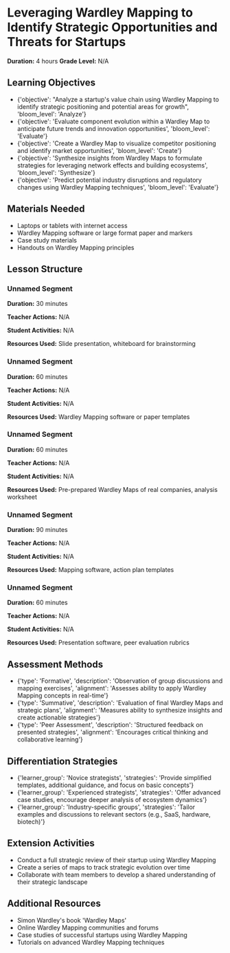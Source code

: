 # Leveraging Wardley Mapping to Identify Strategic Opportunities and Threats for Startups

**Duration:** 4 hours
**Grade Level:** N/A

## Learning Objectives
- {'objective': "Analyze a startup's value chain using Wardley Mapping to identify strategic positioning and potential areas for growth", 'bloom_level': 'Analyze'}
- {'objective': 'Evaluate component evolution within a Wardley Map to anticipate future trends and innovation opportunities', 'bloom_level': 'Evaluate'}
- {'objective': 'Create a Wardley Map to visualize competitor positioning and identify market opportunities', 'bloom_level': 'Create'}
- {'objective': 'Synthesize insights from Wardley Maps to formulate strategies for leveraging network effects and building ecosystems', 'bloom_level': 'Synthesize'}
- {'objective': 'Predict potential industry disruptions and regulatory changes using Wardley Mapping techniques', 'bloom_level': 'Evaluate'}

## Materials Needed
- Laptops or tablets with internet access
- Wardley Mapping software or large format paper and markers
- Case study materials
- Handouts on Wardley Mapping principles

## Lesson Structure
### Unnamed Segment
**Duration:** 30 minutes

**Teacher Actions:** N/A

**Student Activities:** N/A

**Resources Used:** Slide presentation, whiteboard for brainstorming

### Unnamed Segment
**Duration:** 60 minutes

**Teacher Actions:** N/A

**Student Activities:** N/A

**Resources Used:** Wardley Mapping software or paper templates

### Unnamed Segment
**Duration:** 60 minutes

**Teacher Actions:** N/A

**Student Activities:** N/A

**Resources Used:** Pre-prepared Wardley Maps of real companies, analysis worksheet

### Unnamed Segment
**Duration:** 90 minutes

**Teacher Actions:** N/A

**Student Activities:** N/A

**Resources Used:** Mapping software, action plan templates

### Unnamed Segment
**Duration:** 60 minutes

**Teacher Actions:** N/A

**Student Activities:** N/A

**Resources Used:** Presentation software, peer evaluation rubrics

## Assessment Methods
- {'type': 'Formative', 'description': 'Observation of group discussions and mapping exercises', 'alignment': 'Assesses ability to apply Wardley Mapping concepts in real-time'}
- {'type': 'Summative', 'description': 'Evaluation of final Wardley Maps and strategic plans', 'alignment': 'Measures ability to synthesize insights and create actionable strategies'}
- {'type': 'Peer Assessment', 'description': 'Structured feedback on presented strategies', 'alignment': 'Encourages critical thinking and collaborative learning'}

## Differentiation Strategies
- {'learner_group': 'Novice strategists', 'strategies': 'Provide simplified templates, additional guidance, and focus on basic concepts'}
- {'learner_group': 'Experienced strategists', 'strategies': 'Offer advanced case studies, encourage deeper analysis of ecosystem dynamics'}
- {'learner_group': 'Industry-specific groups', 'strategies': 'Tailor examples and discussions to relevant sectors (e.g., SaaS, hardware, biotech)'}

## Extension Activities
- Conduct a full strategic review of their startup using Wardley Mapping
- Create a series of maps to track strategic evolution over time
- Collaborate with team members to develop a shared understanding of their strategic landscape

## Additional Resources
- Simon Wardley's book 'Wardley Maps'
- Online Wardley Mapping communities and forums
- Case studies of successful startups using Wardley Mapping
- Tutorials on advanced Wardley Mapping techniques
